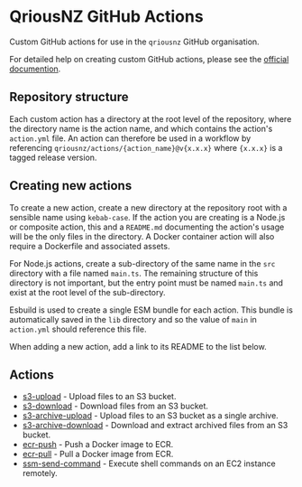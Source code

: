 # QriousNZ GitHub Actions

Custom GitHub actions for use in the `qriousnz` GitHub organisation.

For detailed help on creating custom GitHub actions, please see the [official documention](https://docs.github.com/en/actions/creating-actions).

## Repository structure

Each custom action has a directory at the root level of the repository, where the directory name is the action name, and which contains the action's `action.yml` file. An action can therefore be used in a workflow by referencing `qriousnz/actions/{action_name}@v{x.x.x}` where `{x.x.x}` is a tagged release version.

## Creating new actions

To create a new action, create a new directory at the repository root with a sensible name using `kebab-case`. If the action you are creating is a Node.js or composite action, this and a `README.md` documenting the action's usage will be the only files in the directory. A Docker container action will also require a Dockerfile and associated assets.

For Node.js actions, create a sub-directory of the same name in the `src` directory with a file named `main.ts`. The remaining structure of this directory is not important, but the entry point must be named `main.ts` and exist at the root level of the sub-directory.

Esbuild is used to create a single ESM bundle for each action. This bundle is automatically saved in the `lib` directory and so the value of `main` in `action.yml` should reference this file.

When adding a new action, add a link to its README to the list below.

## Actions

- [s3-upload](s3-upload/README.md) - Upload files to an S3 bucket.
- [s3-download](s3-download/README.md) - Download files from an S3 bucket.
- [s3-archive-upload](s3-archive-upload/README.md) - Upload files to an S3 bucket as a single archive.
- [s3-archive-download](s3-archive-download/README.md) - Download and extract archived files from an S3 bucket.
- [ecr-push](ecr-push/README.md) - Push a Docker image to ECR.
- [ecr-pull](ecr-push/README.md) - Pull a Docker image from ECR.
- [ssm-send-command](ssm-send-command/README.md) - Execute shell commands on an EC2 instance remotely.
